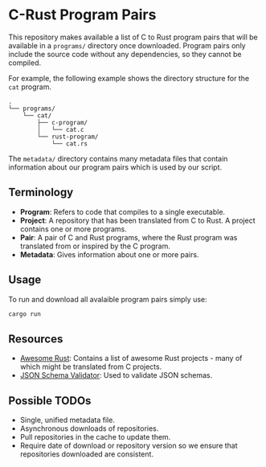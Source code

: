 # C-Rust Program Pairs

This repository makes available a list of C to Rust program pairs that will be available in a `programs/` directory once downloaded. Program pairs only include the source code without any dependencies, so they cannot be compiled.

For example, the following example shows the directory structure for the `cat` program.

```
.
└── programs/
    └── cat/
        ├── c-program/
        │   └── cat.c
        └── rust-program/
            └── cat.rs
```

The `metadata/` directory contains many metadata files that contain information about our program pairs which is used by our script.

## Terminology

- **Program**: Refers to code that compiles to a single executable.
- **Project**: A repository that has been translated from C to Rust.  A project contains one or more programs.
- **Pair**: A pair of C and Rust programs, where the Rust program was translated from or inspired by the C program.
- **Metadata**: Gives information about one or more pairs.

## Usage

To run and download all avalaible program pairs simply use:

```bash
cargo run
```

## Resources

- [Awesome Rust](https://github.com/rust-unofficial/awesome-rust): Contains a list of awesome Rust projects - many of which might be translated from C projects.
- [JSON Schema Validator](https://www.jsonschemavalidator.net/): Used to validate JSON schemas.

## Possible TODOs

- Single, unified metadata file.
- Asynchronous downloads of repositories.
- Pull repositories in the cache to update them.
- Require date of download or repository version so we ensure that repositories downloaded are consistent.
